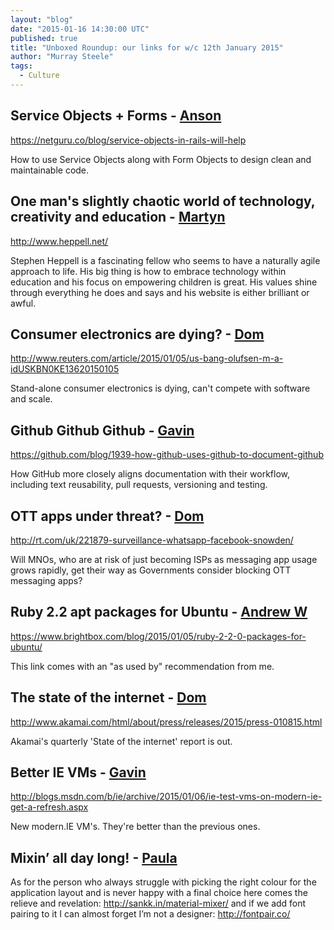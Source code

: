 ```yaml
---
layout: "blog"
date: "2015-01-16 14:30:00 UTC"
published: true
title: "Unboxed Roundup: our links for w/c 12th January 2015"
author: "Murray Steele"
tags:
  - Culture
---
```


## Service Objects + Forms - [Anson](http://www.unboxedconsulting.com/people/anson-kelly)

https://netguru.co/blog/service-objects-in-rails-will-help

How to use Service Objects along with Form Objects to design clean and maintainable code.

## One man's slightly chaotic world of technology, creativity and education - [Martyn](http://www.unboxedconsulting.com/people/martyn-evans)

http://www.heppell.net/

Stephen Heppell is a fascinating fellow who seems to have a naturally agile approach to life. His big thing is how to embrace technology within education and his focus on empowering children is great. His values shine through everything he does and says and his website is either brilliant or awful.

## Consumer electronics are dying? - [Dom](http://www.unboxedconsulting.com/people/dominic-mason)

http://www.reuters.com/article/2015/01/05/us-bang-olufsen-m-a-idUSKBN0KE13620150105

Stand-alone consumer electronics is dying, can't compete with software and scale.

## Github Github Github - [Gavin](http://www.unboxedconsulting.com/people/gavin-van-lelyveld)

https://github.com/blog/1939-how-github-uses-github-to-document-github

How GitHub more closely aligns documentation with their workflow, including text reusability, pull requests, versioning and testing.

## OTT apps under threat? - [Dom](http://www.unboxedconsulting.com/people/dominic-mason)

http://rt.com/uk/221879-surveillance-whatsapp-facebook-snowden/

Will MNOs, who are at risk of just becoming ISPs as messaging app usage grows rapidly, get their way as Governments consider blocking OTT messaging apps?

## Ruby 2.2 apt packages for Ubuntu - [Andrew W](http://www.unboxedconsulting.com/people/andrew-white)

https://www.brightbox.com/blog/2015/01/05/ruby-2-2-0-packages-for-ubuntu/

This link comes with an "as used by" recommendation from me.

## The state of the internet - [Dom](http://www.unboxedconsulting.com/people/dominic-mason)

http://www.akamai.com/html/about/press/releases/2015/press-010815.html

Akamai's quarterly 'State of the internet' report is out.

## Better IE VMs - [Gavin](http://www.unboxedconsulting.com/people/gavin-van-lelyveld)

http://blogs.msdn.com/b/ie/archive/2015/01/06/ie-test-vms-on-modern-ie-get-a-refresh.aspx

New modern.IE VM's. They're better than the previous ones.

## Mixin’ all day long! - [Paula](http://www.unboxedconsulting.com/people/paula-stepinska)

As for the person who always struggle with picking the right colour for the application layout and is never happy with a final choice here comes the relieve and revelation: http://sankk.in/material-mixer/ and if we add font pairing to it I can almost forget I’m not a designer: http://fontpair.co/

